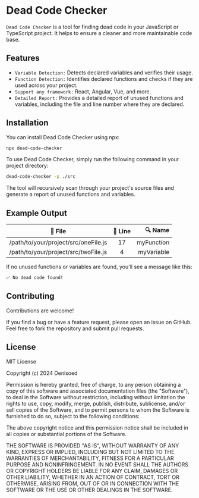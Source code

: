 # Dead Code Checker

`Dead Code Checker` is a tool for finding dead code in your JavaScript or TypeScript project. It helps to ensure a cleaner and more maintainable code base.

## Features

- `Variable Detection:` Detects declared variables and verifies their usage.
- `Function Detection:` Identifies declared functions and checks if they are used across your project.
- `Support any framework:` React, Angular, Vue, and more.
- `Detailed Report:` Provides a detailed report of unused functions and variables, including the file and line number where they are declared.

## Installation

You can install Dead Code Checker using npx:

```bash
npx dead-code-checker
```

To use Dead Code Checker, simply run the following command in your project directory:

```bash
dead-code-checker -p ./src
```

The tool will recursively scan through your project's source files and generate a report of unused functions and variables.

## Example Output

| 📁 File                              | 🔢 Line |    🔍 Name |
| ------------------------------------ | :-----: | ---------: |
| /path/to/your/project/src/oneFile.js |   17    | myFunction |
| /path/to/your/project/src/twoFile.js |    4    | myVariable |

If no unused functions or variables are found, you'll see a message like this:

```bash
✅ No dead code found!
```

## Contributing

Contributions are welcome!

If you find a bug or have a feature request, please open an issue on GitHub. Feel free to fork the repository and submit pull requests.

## License

MIT License

Copyright (c) 2024 Denisoed

Permission is hereby granted, free of charge, to any person obtaining a copy of this software and associated documentation files (the "Software"), to deal in the Software without restriction, including without limitation the rights to use, copy, modify, merge, publish, distribute, sublicense, and/or sell copies of the Software, and to permit persons to whom the Software is furnished to do so, subject to the following conditions:

The above copyright notice and this permission notice shall be included in all copies or substantial portions of the Software.

THE SOFTWARE IS PROVIDED "AS IS", WITHOUT WARRANTY OF ANY KIND, EXPRESS OR IMPLIED, INCLUDING BUT NOT LIMITED TO THE WARRANTIES OF MERCHANTABILITY, FITNESS FOR A PARTICULAR PURPOSE AND NONINFRINGEMENT. IN NO EVENT SHALL THE AUTHORS OR COPYRIGHT HOLDERS BE LIABLE FOR ANY CLAIM, DAMAGES OR OTHER LIABILITY, WHETHER IN AN ACTION OF CONTRACT, TORT OR OTHERWISE, ARISING FROM, OUT OF OR IN CONNECTION WITH THE SOFTWARE OR THE USE OR OTHER DEALINGS IN THE SOFTWARE.
